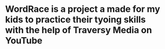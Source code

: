 # WordRace is a project a made for my kids to practice their tyoing skills with the help of Traversy Media on YouTube
